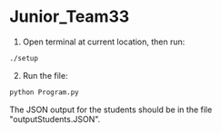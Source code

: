 # Junior_Team33

1. Open terminal at current location, then run:
``` bash
./setup
```

2. Run the file:
``` bash
python Program.py
```

The JSON output for the students should be in the file "outputStudents.JSON".
